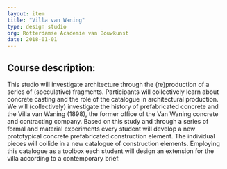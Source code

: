 ```yaml
---
layout: item
title: "Villa van Waning"
type: design studio
org: Rotterdamse Academie van Bouwkunst
date: 2018-01-01
---
```

## Course description:

This studio will investigate architecture through the (re)production of a series of (speculative) fragments. Participants will collectively learn about concrete casting and the role of the catalogue in architectural production. We will (collectively) investigate the history of prefabricated concrete and the Villa van Waning (1898), the former office of the Van Waning concrete and contracting company. Based on this study and through a series of formal and material experiments every student will develop a new prototypical concrete prefabricated construction element. The individual pieces will collide in a new catalogue of construction elements. Employing this catalogue as a toolbox each student will design an extension for the villa according to a contemporary brief. 